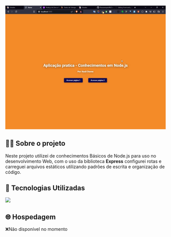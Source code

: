 <p align="center">
  <img src="to_readme.gif">
</p>


<h2>👨‍💻 Sobre o projeto</h2>

<p>
  Neste projeto utilizei de conhecimentos Básicos de Node.js para uso no desenvolvimento Web, com o uso da biblioteca <b>Express</b> configurei rotas e carreguei arquivos estáticos utilizando padrões de escrita e organização de código.<br>
  
</p>

<h2>🚀 Tecnologias Utilizadas</h2>
<div align="left">
  <img src="https://skillicons.dev/icons?i=html,css,js,vscode"></img>
</div>


<h2>🌐 Hospedagem</h2>
❌Não disponível no momento

